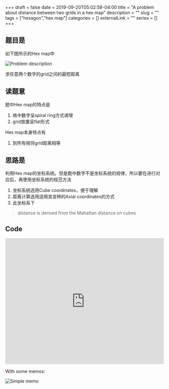 +++ 
draft = false
date = 2019-09-20T05:02:58-04:00
title = "A problem about distance between two grids in a hex map"
description = ""
slug = "" 
tags = ["hexagon","hex map"]
categories = []
externalLink = ""
series = []
+++

## 题目是
如下图所示的Hex map中

![Problem description](https://i.imgur.com/IG2lwOG.jpg)

求任意两个数字的grid之间的最短距离

## 读题意
题中Hex map的特点是

1. 格中数字呈spiral ring方式递增
2. grid放置呈flat形式

Hex map本身特点有

1. 到所有相邻grid距离相等

## 思路是
利用Hex map的坐标系统。但是题中数字不是坐标系统的规律，所以要在进行对应后，再使用坐标系统的规范方法

1. 坐标系统选用Cube coordinates，便于理解
2. 距离计算选用适用其变种的Axial coordinates的方式
3. 此坐标系下

> distance is derived from the Mahattan distance on cubes

## Code
<iframe height="400px" width="100%" src="https://repl.it/@foodtooth/LightyellowHumbleDisassembler?lite=true" scrolling="no" frameborder="no" allowtransparency="true" allowfullscreen="true" sandbox="allow-forms allow-pointer-lock allow-popups allow-same-origin allow-scripts allow-modals"></iframe>

With some memos:

![Simple memo](https://i.imgur.com/8kQN0AA.jpg)